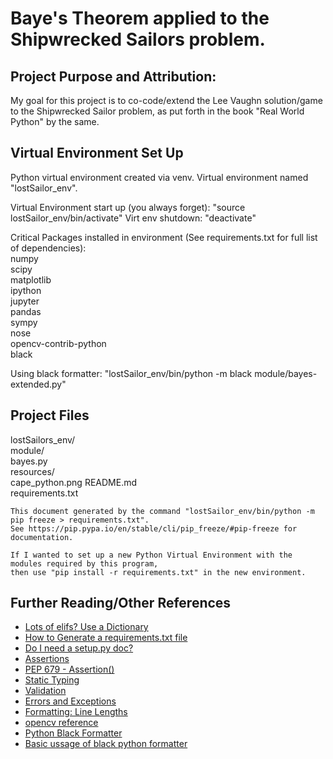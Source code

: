 # Baye's Theorem applied to the Shipwrecked Sailors problem.

## Project Purpose and Attribution: 

My goal for this project is to co-code/extend the Lee Vaughn solution/game to the Shipwrecked Sailor problem, as put forth in the book "Real World Python" by the same. 

## Virtual Environment Set Up

Python virtual environment created via venv. 
Virtual environment named "lostSailor_env".

Virtual Environment start up (you always forget): "source lostSailor_env/bin/activate"
Virt env shutdown: "deactivate"

Critical Packages installed in environment (See requirements.txt for full list of dependencies):<br>
numpy<br>
scipy<br>
matplotlib<br>
ipython<br>
jupyter<br>
pandas<br>
sympy<br>
nose<br>
opencv-contrib-python<br>
black<br>

Using black formatter: "lostSailor_env/bin/python -m black module/bayes-extended.py"

## Project Files
		
lostSailors_env/<br>
module/<br>
<tab>bayes.py<br>
resources/<br>
<tab>cape_python.png
README.md<br>
requirements.txt<br>
	
	This document generated by the command "lostSailor_env/bin/python -m pip freeze > requirements.txt".
	See https://pip.pypa.io/en/stable/cli/pip_freeze/#pip-freeze for documentation. 

	If I wanted to set up a new Python Virtual Environment with the modules required by this program,
	then use "pip install -r requirements.txt" in the new environment.

	
## Further Reading/Other References

* [Lots of elifs? Use a Dictionary](https://medium.com/swlh/3-alternatives-to-if-statements-to-make-your-python-code-more-readable-91a9991fb353)
* [How to Generate a requirements.txt file](https://pip.pypa.io/en/stable/user_guide/#requirements-files)
* [Do I need a setup.py doc?](https://towardsdatascience.com/requirements-vs-setuptools-python-ae3ee66e28af)
* [Assertions](https://realpython.com/python-assert-statement/)
* [PEP 679 - Assertion()](https://peps.python.org/pep-0679/)
* [Static Typing](https://betterdatascience.com/python-statically-typed/)
* [Validation](https://www.easypythondocs.com/validation.html)
* [Errors and Exceptions](https://docs.python.org/3/tutorial/errors.html)
* [Formatting: Line Lengths](https://dev.to/adamlombard/vscode-setting-line-lengths-in-the-black-python-code-formatter-1g62#:~:text=A%20few%20notes%20about%20line,119%20characters%20(79%20for%20docstrings))
* [opencv reference](https://www.geeksforgeeks.org/reading-image-opencv-using-python/?ref=lbp)
* [Python Black Formatter](https://marcobelo.medium.com/setting-up-python-black-on-visual-studio-code-5318eba4cd00)
* [Basic ussage of black python formatter](https://black.readthedocs.io/en/stable/getting_started.html)